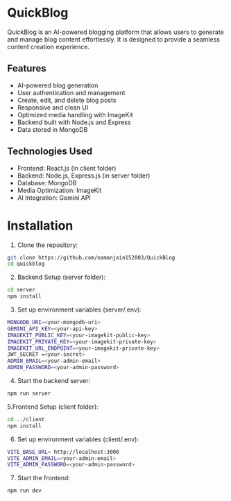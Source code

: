 # QuickBlog

QuickBlog is an AI-powered blogging platform that allows users to generate and manage blog content effortlessly. It is designed to provide a seamless content creation experience.

## Features
* AI-powered blog generation
* User authentication and management
* Create, edit, and delete blog posts
* Responsive and clean UI
* Optimized media handling with ImageKit
* Backend built with Node.js and Express
* Data stored in MongoDB

## Technologies Used
* Frontend: React.js (in client folder)
* Backend: Node.js, Express.js (in server folder)
* Database: MongoDB
* Media Optimization: ImageKit
* AI Integration: Gemini API

# Installation
1. Clone the repository:
```bash
git clone https://github.com/namanjain152003/QuickBlog
cd quickblog
```

2. Backend Setup (server folder):
```bash
cd server
npm install
```

3. Set up environment variables (server/.env):
```bash
MONGODB_URI=<your-mongodb-uri>
GEMINI_API_KEY=<your-api-key>
IMAGEKIT_PUBLIC_KEY=<your-imagekit-public-key>
IMAGEKIT_PRIVATE_KEY=<your-imagekit-private-key>
IMAGEKIT_URL_ENDPOINT=<your-imagekit-private-key>
JWT_SECRET =<your-secret>
ADMIN_EMAIL=<your-admin-email>
ADMIN_PASSWORD=<your-admin-password>
```

4. Start the backend server:
```bash
npm run server
```

5.Frontend Setup (client folder):
```bash
cd ../client
npm install
```

6. Set up environment variables (client/.env):
```bash
VITE_BASE_URL= http://localhost:3000
VITE_ADMIN_EMAIL=<your-admin-email>
VITE_ADMIN_PASSWORD=<your-admin-password>
```

7. Start the frontend:
```bash
npm run dev
```


